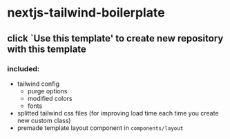 # nextjs-tailwind-boilerplate

## click `Use this template' to create new repository with this template

### included:

- tailwind config
  - purge options
  - modified colors
  - fonts
- splitted tailwind css files (for improving load time each time you create new custom class)
- premade template layout component in `components/layout`
